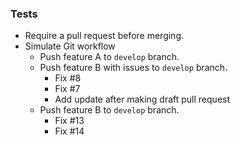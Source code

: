 ### Tests

* Require a pull request before merging.
* Simulate Git workflow
  * Push feature A to `develop` branch.
  * Push feature B with issues to `develop` branch.
    * Fix #8
    * Fix #7
    * Add update after making draft pull request
  * Push feature B to `develop` branch.
    * Fix #13
    * Fix #14